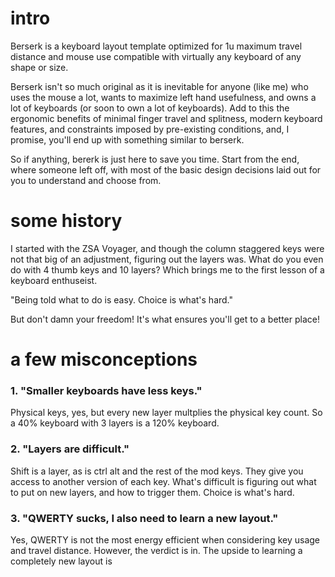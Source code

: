 # intro
Berserk is a keyboard layout template optimized for 1u maximum travel distance and mouse use compatible with virtually any keyboard of any shape or size.

Berserk isn't so much original as it is inevitable for anyone (like me) who uses the mouse a lot, wants to maximize left hand usefulness, and owns a lot of keyboards (or soon to own a lot of keyboards). Add to this the ergonomic benefits of minimal finger travel and splitness, modern keyboard features, and constraints imposed by pre-existing conditions, and, I promise, you'll end up with something similar to berserk.

So if anything, bererk is just here to save you time. Start from the end, where someone left off, with most of the basic design decisions laid out for you to understand and choose from.


# some history

I started with the ZSA Voyager, and though the column staggered keys were not that big of an adjustment, figuring out the layers was. What do you even do with 4 thumb keys and 10 layers? Which brings me to the first lesson of a keyboard enthuseist. 

"Being told what to do is easy. Choice is what's hard."

But don't damn your freedom! It's what ensures you'll get to a better place!


# a few misconceptions

### 1. "Smaller keyboards have less keys."
   Physical keys, yes, but every new layer multplies the physical key count. So a 40% keyboard with 3 layers is a 120% keyboard.
   
### 2. "Layers are difficult."
   Shift is a layer, as is ctrl alt and the rest of the mod keys. They give you access to another version of each key. What's difficult is figuring out what to put on new layers, and how to trigger them. Choice is what's hard.

### 3. "QWERTY sucks, I also need to learn a new layout."
   Yes, QWERTY is not the most energy efficient when considering key usage and travel distance. However, the verdict is in. The upside to learning a completely new layout is 





